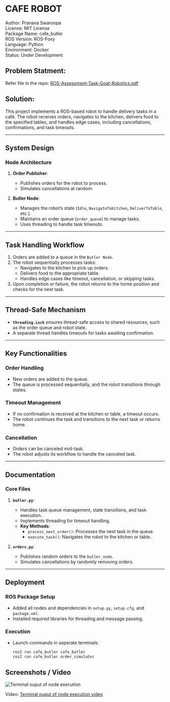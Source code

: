 # CAFE ROBOT

Author: Pranava Swaroopa \
License: MIT License \
Package Name: cafe_butler \
ROS Version: ROS-Foxy \
Language: Python \
Environment: Docker \
Status: Under Development

## Problem Statment:
Refer file in the repo: [ROS-Assessment-Task-Goat-Robotics.pdf](ROS-Assessment-Task-Goat-Robotics.pdf)

## Solution:

This project implements a ROS-based robot to handle delivery tasks in a café. The robot receives orders, navigates to the kitchen, delivers food to the specified tables, and handles edge cases, including cancellations, confirmations, and task timeouts.

---

## System Design

### Node Architecture
1. **Order Publisher**:
   - Publishes orders for the robot to process.
   - Simulates cancellations at random.
   
2. **Butler Node**:
   - Manages the robot’s state (`Idle`, `NavigateToKitchen`, `DeliverToTable`, etc.).
   - Maintains an order queue (`order_queue`) to manage tasks.
   - Uses threading to handle task timeouts.
   
<!-- 3. **Confirmation Subscriber**:
   - Simulates confirmation messages from the kitchen or tables. -->

---

## Task Handling Workflow
1. Orders are added to a queue in the `Butler Node`.
2. The robot sequentially processes tasks:
   - Navigates to the kitchen to pick up orders.
   - Delivers food to the appropriate table.
   - Handles edge cases like timeout, cancellation, or skipping tasks.
3. Upon completion or failure, the robot returns to the home position and checks for the next task.

---

## Thread-Safe Mechanism
- **`threading.Lock`** ensures thread-safe access to shared resources, such as the order queue and robot state.
- A separate thread handles timeouts for tasks awaiting confirmation.

---

## Key Functionalities

### Order Handling
- New orders are added to the queue.
- The queue is processed sequentially, and the robot transitions through states.

### Timeout Management
- If no confirmation is received at the kitchen or table, a timeout occurs.
- The robot continues the task and transitions to the next task or returns home.

### Cancellation
- Orders can be canceled mid-task.
- The robot adjusts its workflow to handle the canceled task.

<!-- ### Edge Cases
- Skips tables if confirmation isn’t provided.
- Revisits the kitchen after completing all deliveries. -->

---

## Documentation

### Core Files

1. **`butler.py`**:
   - Handles task queue management, state transitions, and task execution.
   - Implements threading for timeout handling.
   - **Key Methods**:
     - `process_next_order()`: Processes the next task in the queue.
     <!-- - `reset_to_idle()`: Resets the robot state and triggers the next task. -->
     - `execute_task()`: Navigates the robot to the kitchen or table.

2. **`orders.py`**:
   - Publishes random orders to the `butler_node`.
   - Simulates cancellations by randomly removing orders.

<!-- 3. **`confirmation_subscriber.py`**:
   - Listens for confirmations from the kitchen or tables.
   - Simulates real-world interactions. -->

---

## Deployment

### ROS Package Setup
- Added all nodes and dependencies in `setup.py`, `setup.cfg`, and `package.xml`.
- Installed required libraries for threading and message passing.

### Execution
- Launch commands in seperate terminals:
  ```bash
  ros2 run cafe_butler cafe_butler
  ros2 run cafe_butler order_simulator
## Screenshots / Video

![Terminal ouput of node execution](terminal_1-1.png)

Video: [Terminal ouput of node execution video](terminal_video_1.webm)
